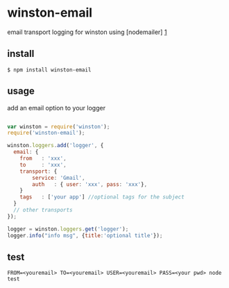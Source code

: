 winston-email
=============

email transport logging for winston
using [nodemailer] [1]


install
------

```
$ npm install winston-email
```

usage
-----
add an email option to your logger

```javascript

var winston = require('winston');
require('winston-email');

winston.loggers.add('logger', {
  email: {
    from   : 'xxx',
    to     : 'xxx',
    transport: {
        service: 'Gmail',
        auth   : { user: 'xxx', pass: 'xxx'},
	}
    tags   : ['your app'] //optional tags for the subject
  }
  // other transports
});

logger = winston.loggers.get('logger');
logger.info("info msg", {title:'optional title'});

```

test
----

```
FROM=<youremail> TO=<youremail> USER=<youremail> PASS=<your pwd> node test
```

[1]: https://github.com/andris9/nodemailer   "nodemailer"


